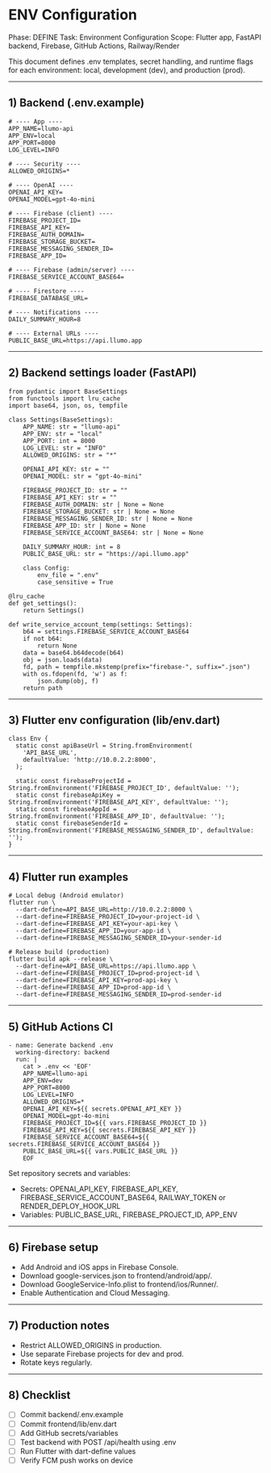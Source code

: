 # ENV Configuration

Phase: DEFINE
Task: Environment Configuration
Scope: Flutter app, FastAPI backend, Firebase, GitHub Actions, Railway/Render

This document defines .env templates, secret handling, and runtime flags for each environment: local, development (dev), and production (prod).

---

## 1) Backend (.env.example)

```
# ---- App ----
APP_NAME=llumo-api
APP_ENV=local
APP_PORT=8000
LOG_LEVEL=INFO

# ---- Security ----
ALLOWED_ORIGINS=*

# ---- OpenAI ----
OPENAI_API_KEY=
OPENAI_MODEL=gpt-4o-mini

# ---- Firebase (client) ----
FIREBASE_PROJECT_ID=
FIREBASE_API_KEY=
FIREBASE_AUTH_DOMAIN=
FIREBASE_STORAGE_BUCKET=
FIREBASE_MESSAGING_SENDER_ID=
FIREBASE_APP_ID=

# ---- Firebase (admin/server) ----
FIREBASE_SERVICE_ACCOUNT_BASE64=

# ---- Firestore ----
FIREBASE_DATABASE_URL=

# ---- Notifications ----
DAILY_SUMMARY_HOUR=8

# ---- External URLs ----
PUBLIC_BASE_URL=https://api.llumo.app
```

---

## 2) Backend settings loader (FastAPI)

```
from pydantic import BaseSettings
from functools import lru_cache
import base64, json, os, tempfile

class Settings(BaseSettings):
    APP_NAME: str = "llumo-api"
    APP_ENV: str = "local"
    APP_PORT: int = 8000
    LOG_LEVEL: str = "INFO"
    ALLOWED_ORIGINS: str = "*"

    OPENAI_API_KEY: str = ""
    OPENAI_MODEL: str = "gpt-4o-mini"

    FIREBASE_PROJECT_ID: str = ""
    FIREBASE_API_KEY: str = ""
    FIREBASE_AUTH_DOMAIN: str | None = None
    FIREBASE_STORAGE_BUCKET: str | None = None
    FIREBASE_MESSAGING_SENDER_ID: str | None = None
    FIREBASE_APP_ID: str | None = None
    FIREBASE_SERVICE_ACCOUNT_BASE64: str | None = None

    DAILY_SUMMARY_HOUR: int = 8
    PUBLIC_BASE_URL: str = "https://api.llumo.app"

    class Config:
        env_file = ".env"
        case_sensitive = True

@lru_cache
def get_settings():
    return Settings()

def write_service_account_temp(settings: Settings):
    b64 = settings.FIREBASE_SERVICE_ACCOUNT_BASE64
    if not b64:
        return None
    data = base64.b64decode(b64)
    obj = json.loads(data)
    fd, path = tempfile.mkstemp(prefix="firebase-", suffix=".json")
    with os.fdopen(fd, 'w') as f:
        json.dump(obj, f)
    return path
```

---

## 3) Flutter env configuration (lib/env.dart)

```
class Env {
  static const apiBaseUrl = String.fromEnvironment(
    'API_BASE_URL',
    defaultValue: 'http://10.0.2.2:8000',
  );

  static const firebaseProjectId = String.fromEnvironment('FIREBASE_PROJECT_ID', defaultValue: '');
  static const firebaseApiKey = String.fromEnvironment('FIREBASE_API_KEY', defaultValue: '');
  static const firebaseAppId = String.fromEnvironment('FIREBASE_APP_ID', defaultValue: '');
  static const firebaseSenderId = String.fromEnvironment('FIREBASE_MESSAGING_SENDER_ID', defaultValue: '');
}
```

---

## 4) Flutter run examples

```
# Local debug (Android emulator)
flutter run \
  --dart-define=API_BASE_URL=http://10.0.2.2:8000 \
  --dart-define=FIREBASE_PROJECT_ID=your-project-id \
  --dart-define=FIREBASE_API_KEY=your-api-key \
  --dart-define=FIREBASE_APP_ID=your-app-id \
  --dart-define=FIREBASE_MESSAGING_SENDER_ID=your-sender-id

# Release build (production)
flutter build apk --release \
  --dart-define=API_BASE_URL=https://api.llumo.app \
  --dart-define=FIREBASE_PROJECT_ID=prod-project-id \
  --dart-define=FIREBASE_API_KEY=prod-api-key \
  --dart-define=FIREBASE_APP_ID=prod-app-id \
  --dart-define=FIREBASE_MESSAGING_SENDER_ID=prod-sender-id
```

---

## 5) GitHub Actions CI

```
- name: Generate backend .env
  working-directory: backend
  run: |
    cat > .env << 'EOF'
    APP_NAME=llumo-api
    APP_ENV=dev
    APP_PORT=8000
    LOG_LEVEL=INFO
    ALLOWED_ORIGINS=*
    OPENAI_API_KEY=${{ secrets.OPENAI_API_KEY }}
    OPENAI_MODEL=gpt-4o-mini
    FIREBASE_PROJECT_ID=${{ vars.FIREBASE_PROJECT_ID }}
    FIREBASE_API_KEY=${{ secrets.FIREBASE_API_KEY }}
    FIREBASE_SERVICE_ACCOUNT_BASE64=${{ secrets.FIREBASE_SERVICE_ACCOUNT_BASE64 }}
    PUBLIC_BASE_URL=${{ vars.PUBLIC_BASE_URL }}
    EOF
```

Set repository secrets and variables:

* Secrets: OPENAI_API_KEY, FIREBASE_API_KEY, FIREBASE_SERVICE_ACCOUNT_BASE64, RAILWAY_TOKEN or RENDER_DEPLOY_HOOK_URL
* Variables: PUBLIC_BASE_URL, FIREBASE_PROJECT_ID, APP_ENV

---

## 6) Firebase setup

* Add Android and iOS apps in Firebase Console.
* Download google-services.json to frontend/android/app/.
* Download GoogleService-Info.plist to frontend/ios/Runner/.
* Enable Authentication and Cloud Messaging.

---

## 7) Production notes

* Restrict ALLOWED_ORIGINS in production.
* Use separate Firebase projects for dev and prod.
* Rotate keys regularly.

---

## 8) Checklist

* [ ] Commit backend/.env.example
* [ ] Commit frontend/lib/env.dart
* [ ] Add GitHub secrets/variables
* [ ] Test backend with POST /api/health using .env
* [ ] Run Flutter with dart-define values
* [ ] Verify FCM push works on device
